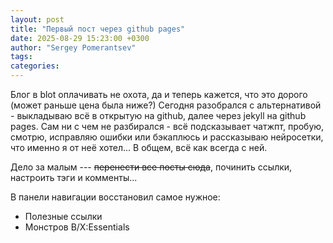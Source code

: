 ```yaml
---
layout: post
title: "Первый пост через github pages"
date: 2025-08-29 15:23:00 +0300
author: "Sergey Pomerantsev"
tags:
categories:
---
```


Блог в blot оплачивать не охота, да и теперь кажется, что это дорого (может раньше цена была ниже?) Сегодня разобрался с альтернативой - выкладываю всё в открытую на github, далее через jekyll на github pages. Сам ни с чем не разбирался - всё подсказывает чатжпт, пробую, смотрю, исправляю ошибки или бэкаплюсь и рассказываю нейросетки, что именно я от неё хотел... В общем, всё как всегда с ней.

Дело за малым --- ~~перенести все посты сюда~~, починить ссылки, настроить тэги и комменты...

В панели навигации восстановил самое нужное:

- Полезные ссылки
- Монстров B/X:Essentials
